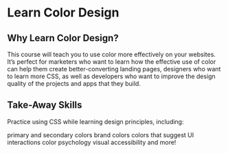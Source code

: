 # Learn Color Design

## Why Learn Color Design?

This course will teach you to use color more effectively on your websites. It’s perfect for marketers who want to learn how the effective use of color can help them create better-converting landing pages, designers who want to learn more CSS, as well as developers who want to improve the design quality of the projects and apps that they build.

## Take-Away Skills

Practice using CSS while learning design principles, including:

primary and secondary colors
brand colors
colors that suggest UI interactions
color psychology
visual accessibility
and more!
